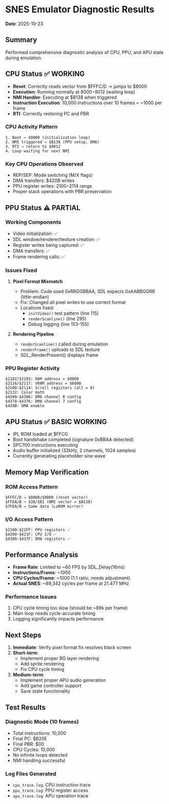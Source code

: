 # SNES Emulator Diagnostic Results

**Date**: 2025-10-23

## Summary

Performed comprehensive diagnostic analysis of CPU, PPU, and APU state during emulation.

## CPU Status ✅ WORKING

- **Reset**: Correctly reads vector from $FFFC/D → jumps to $8000
- **Execution**: Running normally at $8000-$8012 (waiting loop)
- **NMI Handler**: Executing at $B138 when triggered
- **Instruction Execution**: 10,000 instructions over 10 frames = ~1000 per frame
- **RTI**: Correctly restoring PC and PBR

### CPU Activity Pattern
```
1. Boot → $8000 (initialization loop)
2. NMI triggered → $B138 (PPU setup, DMA)
3. RTI → return to $8012
4. Loop waiting for next NMI
```

### Key CPU Operations Observed
- REP/SEP: Mode switching (M/X flags)
- DMA transfers: $420B writes
- PPU register writes: $2100-$2114 range
- Proper stack operations with PBR preservation

## PPU Status ⚠️ PARTIAL

### Working Components
- Video initialization: ✅
- SDL window/renderer/texture creation: ✅
- Register writes being captured: ✅
- DMA transfers: ✅
- Frame rendering calls: ✅

### Issues Fixed
1. **Pixel Format Mismatch**
   - Problem: Code used 0xRRGGBBAA, SDL expects 0xAABBGGRR (little-endian)
   - Fix: Changed all pixel writes to use correct format
   - Locations fixed:
     - `initVideo()` test pattern (line 115)
     - `renderScanline()` (line 295)
     - Debug logging (line 153-155)

2. **Rendering Pipeline**
   - `renderScanline()` called during emulation
   - `renderFrame()` uploads to SDL texture
   - SDL_RenderPresent() displays frame

### PPU Register Activity
```
$2102/$2103: OAM address = $0000
$2116/$2117: VRAM address = $6000
$210D-$2114: Scroll registers (all = 0)
$2132: Color math
$4300-$4306: DMA channel 0 config
$4370-$4376: DMA channel 7 config
$420B: DMA enable
```

## APU Status ✅ BASIC WORKING

- IPL ROM loaded at $FFC0
- Boot handshake completed (signature 0xBBAA detected)
- SPC700 instructions executing
- Audio buffer initialized (32kHz, 2 channels, 1024 samples)
- Currently generating placeholder sine wave

## Memory Map Verification

### ROM Access Pattern
```
$FFFC/D → $0000/$8000 (reset vector)
$FFEA/B → $38/$B1 (NMI vector = $B138)
$7FEA/B → Same data (LoROM mirror)
```

### I/O Access Pattern
```
$2100-$21FF: PPU registers ✅
$4200-$421F: CPU I/O ✅
$4300-$437F: DMA registers ✅
```

## Performance Analysis

- **Frame Rate**: Limited to ~60 FPS by SDL_Delay(16ms)
- **Instructions/Frame**: ~1000
- **CPU Cycles/Frame**: ~1000 (1:1 ratio, needs adjustment)
- **Actual SNES**: ~89,342 cycles per frame at 21.477 MHz

### Performance Issues
1. CPU cycle timing too slow (should be ~89k per frame)
2. Main loop needs cycle-accurate timing
3. Logging significantly impacts performance

## Next Steps

1. **Immediate**: Verify pixel format fix resolves black screen
2. **Short-term**:
   - Implement proper BG layer rendering
   - Add sprite rendering
   - Fix CPU cycle timing
3. **Medium-term**:
   - Implement proper APU audio generation
   - Add game controller support
   - Save state functionality

## Test Results

### Diagnostic Mode (10 frames)
- Total instructions: 10,000
- Final PC: $B20E
- Final PBR: $00
- CPU Cycles: 10,000
- No infinite loops detected
- NMI handling successful

### Log Files Generated
- `cpu_trace.log`: CPU instruction trace
- `ppu_trace.log`: PPU register access
- `apu_trace.log`: APU operation trace



